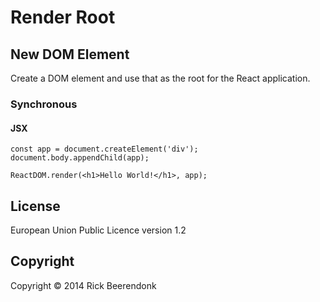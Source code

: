 # Render Root

## New DOM Element

Create a DOM element and use that as the root for the React application.

### Synchronous

#### JSX

```JSX
const app = document.createElement('div');
document.body.appendChild(app);

ReactDOM.render(<h1>Hello World!</h1>, app);
```

## License

European Union Public Licence version 1.2

## Copyright

Copyright © 2014 Rick Beerendonk
